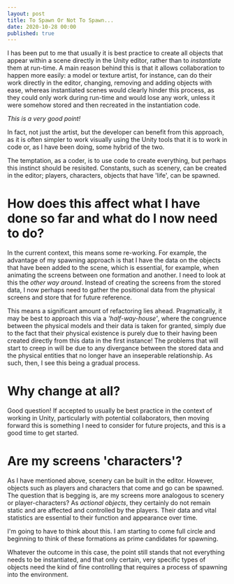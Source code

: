 ```yaml
---
layout: post
title: To Spawn Or Not To Spawn...
date: 2020-10-28 00:00
published: true
---
```


I has been put to me that usually it is best practice to create all objects that appear within a scene directly in the Unity editor, rather than to _instantiate_ them at run-time.  A main reason behind this is that it allows collaboration to happen more easily: a model or texture artist, for instance, can do their work directly in the editor, changing, removing and adding objects with ease, whereas instantiated scenes would clearly hinder this process, as they could only work during run-time and would lose any work, unless it were somehow stored and then recreated in the instantiation code.  

_This is a very good point!_

In fact, not just the artist, but the developer can benefit from this approach, as it is often simpler to work visually using the Unity tools that it is to work in code or, as I have been doing, some hybrid of the two.

The temptation, as a coder, is to use code to create everything, but perhaps this instinct should be resisited. Constants, such as scenery, can be created in the editor; players, characters, objects that have 'life', can be spawned.

# How does this affect what I have done so far and what do I now need to do?

In the current context, this means some re-working. For example,  the advantage of my spawning approach is that I have the data on the objects that have been added to the scene, which is essential, for example, when animating the screens between one formation and another. I need to look at this the _other way around_. Instead of creating the screens from the stored data, I now perhaps need to gather the positional data from the physical screens and store that for future reference. 

This means a significant amount of refactoring lies ahead. Pragmatically, it may be best to approach this via a _'half-way-house'_, where the congruence between the physical models and their data is taken for granted, simply due to the fact that their physical existence is purely due to their having been created directly from this data in the first instance! The problems that will start to creep in will be due to any divergance between the stored data and the physical entities that no longer have an inseperable relationship. As such, then, I see this being a gradual process. 

# Why change at all?

Good question! If accepted to usually be best practice in the context of working in Unity, particularly with potential collaborators, then moving forward this is something I need to consider for future projects, and this is a good time to get started.


# Are my screens 'characters'?

As I have mentioned above, scenery can be built in the editor. However, objects such as players and characters that come and go can be spawned. The question that is begging is, are my screens more analogous to scenery or player-characters? As _actional objects_, they certainly do not remain static and are affected and controlled by the players. Their data and vital statistics are essential to their function and appearance over time. 

I'm going to have to think about this. I am starting to come full circle and beginning to think of these formations as prime candidates for spawning. 

Whatever the outcome in this case, the point still stands that not everything needs to be instantiated, and that only certain, very specific types of objects need the kind of fine controlling that requires a process of spawning into the environment.
